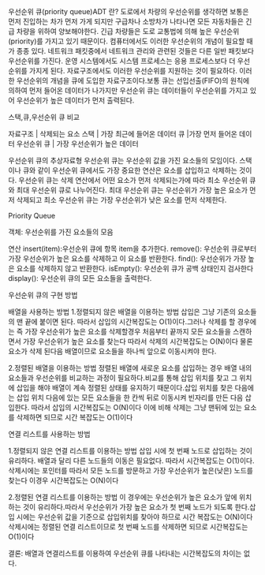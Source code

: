 우선순위 큐(priority queue)ADT 란? 
도로에서 차량의 우선순위를 생각하면 보통은 먼저 진입하는 차가 먼저 가게 되지만 구급차나 소방차가 나타나면 모든 자동차들은 긴급 차량을 위하여 양보해야한다.
긴급 차량들은 도로 교통법에 의해 높은 우선순위(priority)를 가지고 있기 때문이다. 컴퓨터에서도 이러한 우선순위의 개념이 필요할 때가 종종 있다.
네트워크 패킷중에서 네트워크 관리와 관련된 것들은 다른 일반 패킷보다 우선순위를 가진다. 운영 시스템에서도 시스템 프로세스는 응용 프로세스보다 더 우선 순위를 가지게 된다.
자료구조에서도 이러한 우선순위를 지원하는 것이 필요하다. 이러한 우선순위의 개념을 큐에 도입한 자료구조이다.보통 큐는 선입선출(FIFO)의 원칙에 의하여 먼저 들어온 데이터가 나가지만
우선순위 큐는 데이터들이 우선순위를 가지고 있어 우선순위가 높은 데이터가 먼저 출력된다.

스택,큐,우선순위 큐 비교

자료구조          | 삭제되는 요소
스택             | 가장 최근에 들어온 데이터
 큐              |가장 먼저 들어온 데이터
우선순위 큐       | 가장 우선순위가 높은 데이터

우선순위 큐의 추상자료형
우선순위 큐는 우선순위 값을 가진 요소들의 모임이다. 스택이나 큐와 같이 우선순위 큐에서도 가장 중요한 연산은 요소를 삽입하고 삭제하는 것이다. 우선순위 큐는 
삭제 연산에서 어떤 요소가 먼저 삭제되는가에 따라 최소 우선순위 큐와 최대 우선순위 큐로 나누어진다. 최대 우선순위 큐는 우선순위가 가장 높은 요소가 먼저 삭제되고
최소 우선순위 큐는 가장 우선순위가 낮은 요소를 먼저 삭제한다.


Priority Queue

객체: 우선순위를 가진 요소들의 모음

연산  insert(item):우선순위 큐에 항목 item을 추가한다.
      remove(): 우선순위 큐로부터 가장 우선순위가 높은 요소를 삭제하고 이 요소를 반환한다.
      find(): 우선순위가 가장 높은 요소를 삭제하지 않고 반환한다.
      isEmpty(): 우선순위 큐가 공백 상태인지 검사한다
      display(): 우선순위 큐의 모든 요소들을 출력한다.

 

우선순위 큐의 구현 방법

배열을 사용하는 방법
1.정렬되지 않은 배열을 이용하는 방법
삽입은 그냥 기존의 요소들의 맨 끝에 붙이면 된다. 따라서 삽입의 시간복잡도는 O(1)이다.그러나 삭제를 할 경우에는 즉 가장 우선순위가 높은 요소를 삭제할경우
처음부터 끝까지 모든 요소들을 스캔하면서 가장 우선순위가 높은 요소를 찾는다 따라서 삭제의 시간복잡도는 O(N)이다 물론 요소가 삭제 된다음 배열이므로 요소들을
하나씩 앞으로 이동시켜야 한다.


2.정렬된 배열을 이용하는 방법
정렬된 배열에 새로운 요소를 삽입하는 경우 배열 내의 요소들과 우선순위를 비교하는 과정이 필요하다.비교를 통해 삽입 위치를 찾고 그 위치에 삽입을 해야 배열이 
계속 정렬된 상태를 유지하기 때문이다.삽입 위치를 찾은 다음에는 삽입 위치 다음에 있는 모든 요소들을 한 칸씩 뒤로 이동시켜 빈자리를 만든 다음 삽입한다. 
따라서 삽입의 시간복잡도는 O(N)이다 이에 비해 삭제는 그냥 맨뒤에 있는 요소를 삭제하면 되므로 시간 복잡도는 O(1)이다


연결 리스트를 사용하는 방법

1.정렬되지 않은 연결 리스트를 이용하는 방법
삽입 시에 첫 번째 노드로 삽입하는 것이 유리하다. 배열과 달리 다른 노드들의 이동은 필요없다. 따라서 시간복잡도는 O(1)이다.삭제시에는 포인터를 따라서 
모든 노드를 방문하고 가장 우선순위가 높은(낮은) 노드를 찾는다 이경우 시간복잡도는 O(N)이다 

2.정렬된 연결 리스트를 이용하는 방법
이 경우에는 우선순위가 높은 요소가 앞에 위치하는 것이 유리하다.따라서 우선순위가 가장 높은 요소가 첫 번째 노드가 되도록 한다.삽입 시에는 우선순위 값을 기준으로 삽입위치를
찾아야 하므로 시간 복잡도는 O(N)이다 삭제시에는 정렬된 연결 리스트이므로 첫 번째 노드를 삭제하면 되므로 시간복잡도는 O(1)이다

결론: 배열과 연결리스트를 이용하여 우선순위 큐를 나타내는 시간복잡도의 차이는 없다.


      
